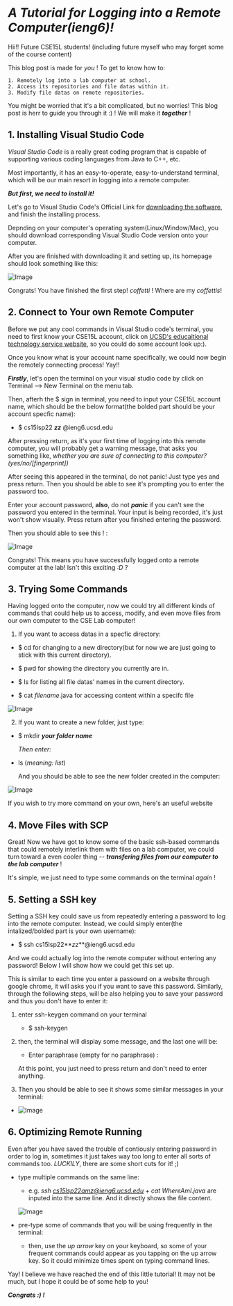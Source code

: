 # _**A Tutorial for Logging into a Remote Computer(ieng6)!**_

Hii!! Future CSE15L students! (including future myself who may forget some of the course content) 

This blog post is made for *you* ! To get to know how to:

    1. Remotely log into a lab computer at school.
    2. Access its repositories and file datas within it.
    3. Modify file datas on remote repositories.

You might be worried that it's a bit complicated, but no worries! This blog post is herr to guide you through it :) ! We will make it _**together**_ !

## 1. Installing Visual Studio Code

*Visual Studio Code* is a really great coding program that is capable of supporting various coding languages from Java to C++, etc. 

Most importantly, it has an easy-to-operate, easy-to-understand terminal, which will be our main resort in logging into a remote computer. 

_**But first, we need to install it!**_

Let's go to Visual Studio Code's Official Link for [downloading the software](https://code.visualstudio.com/), and finish the installing process. 

Depnding on your computer's operating system(Linux/Window/Mac), you should download corresponding Visual Studio Code version onto your computer. 

After you are finished with downloading it and setting up, its homepage should look something like this:

![Image](VScode.jpg)

Congrats! You have finished the first step! *_*coffetti*_* ! Where are my *_*coffettis*_*! 

## 2. Connect to Your own Remote Computer

Before we put any cool commands in Visual Studio code's terminal, you need to first know your CSE15L account, click on [UCSD's educaitional technology service website](https://sdacs.ucsd.edu/~icc/index.php), so you could do some account look up:).

Once you know what is your account name specifically, we could now begin the remotely connecting process! Yay!!

**_Firstly_**, let's open the terminal on your visual studio code by click on Terminal --> New Terminal on the menu tab. 

Then, afterh the $ sign in terminal, you need to input your CSE15L account name, which should be the below format(the bolded part should be your account specfic name):

* $ cs15lsp22 **_zz_** @ieng6.ucsd.edu

After pressing return, as it's your first time of logging into this remote computer, you will probably get a warning message, that asks you something like, *whether you are sure of connecting to this computer? (yes/no/[fingerprint])*

After seeing this appeared in the terminal, do not panic! Just type yes and press return. Then you should be able to see it's prompting you to enter the password too. 

Enter your account password, **also**, do not **_panic_** if you can't see the password you entered in the terminal. Your input is being recorded, it's just won't show visually. Press return after you finished entering the password. 

Then you should able to see this ! :

![Image](remotelyConnect.jpg)

Congrats! This means you have successfully logged onto a remote computer at the lab! Isn't this exciting *:D* ?

## 3. Trying Some Commands

Having logged onto the computer, now we could try all different kinds of commands that could help us to access, modify, and even move files from our own computer to the CSE Lab computer!

1. If you want to access datas in a specfic directory:

* $ cd for changing to a new directory(but for now we are just going to 
stick with this current directory).

* $ pwd for showing the directory you currently are in. 

* $ ls for listing all file datas' names in the current directory. 

* $ cat *filename*.java for accessing content within a specifc file


![Image](fileName.jpg)

2. If you want to create a new folder, just type:

* $ mkdir **_your folder name_**

    *Then enter:*

* ls (*meaning: list*)

    And you should be able to see the new folder created in the computer:

![Image](newFolder.jpg)

If you wish to try more command on your own, here's an useful website 

## 4. Move Files with SCP

Great! Now we have got to know some of the basic ssh-based commands that could remotely interlink them with files on a lab computer, we could turn toward a even cooler thing -- **_transfering files from our computer to the lab computer_** ! 

It's simple, we just need to type some commands on the terminal *again* !

## 5. Setting a SSH key

Setting a SSH key could save us from repeatedly entering a password to log into the remote computer. Instead, we could simply enter(the intalized/bolded part is your own username):

* $ ssh cs15lsp22**_zz_**@ieng6.ucsd.edu

And we could actually log into the remote computer without entering any password! Below I will show how we could get this set up. 

This is similar to each time you enter a passowrd on a website through google chrome, it will asks you if you want to save this password. Similarly, through the following steps, will be also helping you to save your password and thus you don't have to enter it:                          

1. enter ssh-keygen command on your terminal

    *  $ ssh-keygen

2. then, the terminal will display some message, and the last one will be:

    * Enter paraphrase (empty for no paraphrase) :

    At this point, you just need to press return and don't need to enter anything. 

3. Then you should be able to see it shows some similar messages in your terminal:

* ![Image](signs.jpg)



## 6. Optimizing Remote Running

Even after you have saved the trouble of contiously entering password in order to log in, sometimes it just takes way too long to enter all sorts of commands too. *LUCKILY*, there are some short cuts for it! ;)

* type multiple commands on the same line:

    * e.g. *ssh cs15lsp22amz@ieng6.ucsd.edu* + *cat WhereAmI.java* are inputed into the same line. And it directly shows the file content.

    ![Image](multiCommand.jpg)

* pre-type some of commands that you will be using frequently in the terminal:

    * then, use the *up arrow* key on your keyboard, so some of your frequent commands could appear as you tapping on the up arrow key. So it could minimize times spent on typing command lines.

Yay! I believe we have reached the end of this little tutorial! It may not be much, but I hope it could be of some help to you!

**_Congrats :) !_**
